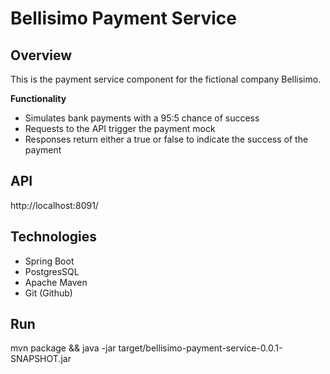 # **Bellisimo Payment Service**

## Overview
This is the payment service component for the fictional company Bellisimo.

**Functionality**
* Simulates bank payments with a 95:5 chance of success
* Requests to the API trigger the payment mock
* Responses return either a true or false to indicate the success of the payment

## API
http://localhost:8091/

## Technologies
* Spring Boot
* PostgresSQL
* Apache Maven
* Git (Github)

## Run
mvn package && java -jar target/bellisimo-payment-service-0.0.1-SNAPSHOT.jar
